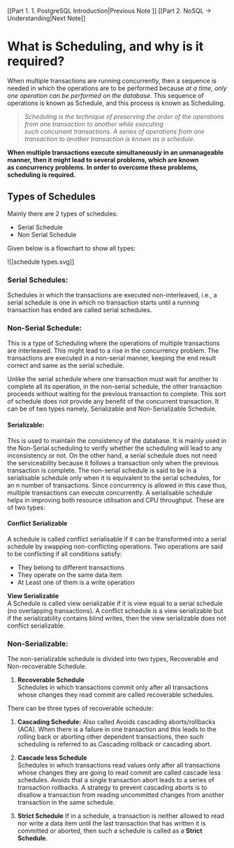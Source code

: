 [[Part 1. 1. PostgreSQL Introduction|Previous Note ]] [[Part 2. NoSQL -> Understanding|Next Note]]
# What is Scheduling, and why is it required?

When multiple transactions are running concurrently, then a sequence is needed in which the operations are to be performed because _at a time, only one operation can be performed on the database_. This sequence of operations is known as Schedule, and this process is known as Scheduling.

> *Scheduling is the technique of preserving the order of the operations from one transaction to another while executing such concurrent transactions. A series of operations from one transaction to another transaction is known as a schedule.*

**When multiple transactions execute simultaneously in an unmanageable manner, then it might lead to several problems, which are known as concurrency problems. In order to overcome these problems, scheduling is required.**

## Types of Schedules

Mainly there are 2 types of schedules:

- Serial Schedule
- Non Serial Schedule

Given below is a flowchart to show all types:

![[schedule types.svg]]

### **Serial Schedules:**  
Schedules in which the transactions are executed non-interleaved, i.e., a serial schedule is one in which no transaction starts until a running transaction has ended are called serial schedules.

### **Non-Serial Schedule:**  
This is a type of Scheduling where the operations of multiple transactions are interleaved. This might lead to a rise in the concurrency problem. The transactions are executed in a non-serial manner, keeping the end result correct and same as the serial schedule.

Unlike the serial schedule where one transaction must wait for another to complete all its operation, in the non-serial schedule, the other transaction proceeds without waiting for the previous transaction to complete. This sort of schedule does not provide any benefit of the concurrent transaction. It can be of two types namely, Serializable and Non-Serializable Schedule.

#### **Serializable:**  
This is used to maintain the consistency of the database. It is mainly used in the Non-Serial scheduling to verify whether the scheduling will lead to any inconsistency or not. On the other hand, a serial schedule does not need the serviceability because it follows a transaction only when the previous transaction is complete. The non-serial schedule is said to be in a serialisable schedule only when it is equivalent to the serial schedules, for an n number of transactions. Since concurrency is allowed in this case thus, multiple transactions can execute concurrently. A serialisable schedule helps in improving both resource utilisation and CPU throughput. These are of two types:
#### **Conflict Serializable**  
A schedule is called conflict serialisable if it can be transformed into a serial schedule by swapping non-conflicting operations. Two operations are said to be conflicting if all conditions satisfy:
- They belong to different transactions
- They operate on the same data item
- At Least one of them is a write operation

**View Serializable**  
	A Schedule is called view serializable if it is view equal to a serial schedule (no overlapping transactions). A conflict schedule is a view serializable but if the serializability contains blind writes, then the view serializable does not conflict serializable.

### **Non-Serializable:**  
The non-serializable schedule is divided into two types, Recoverable and Non-recoverable Schedule.
1. **Recoverable Schedule**  
	Schedules in which transactions commit only after all transactions whose changes they read commit are called recoverable schedules.

There can be three types of recoverable schedule:
1. **Cascading Schedule:**
    Also called Avoids cascading aborts/rollbacks (ACA). When there is a failure in one transaction and this leads to the rolling back or aborting other dependent transactions, then such scheduling is referred to as Cascading rollback or cascading abort.

 2. **Cascade less Schedule**  
	Schedules in which transactions read values only after all transactions whose changes they are going to read commit are called cascade less schedules. Avoids that a single transaction abort leads to a series of transaction rollbacks. A strategy to prevent cascading aborts is to disallow a transaction from reading uncommitted changes from another transaction in the same schedule. 

3. **Strict Schedule** 
	If in a schedule, a transaction is neither allowed to read nor write a data item until the last transaction that has written it is committed or aborted, then such a schedule is called as a **Strict Schedule**.